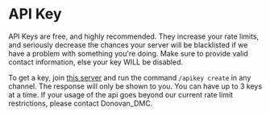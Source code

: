# API Key

API Keys are free, and highly recommended. They increase your rate limits, and seriously decrease the chances your server will be blacklisted if we have a problem with something you're doing. Make sure to provide valid contact information, else your key WILL be disabled.

To get a key, join [this server](https://discord.gg/aaTr43usAW) and run the command `/apikey create` in any channel. The response will only be shown to you. You can have up to 3 keys at a time. If your usage of the api goes beyond our current rate limit restrictions, please contact Donovan\_DMC.
